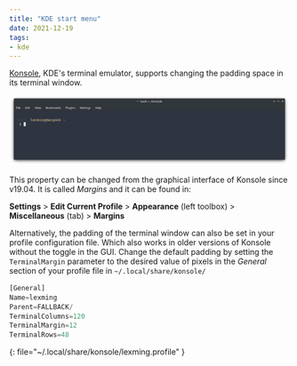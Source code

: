 ```yaml
---
title: "KDE start menu"
date: 2021-12-19
tags:
- kde
---
```


[Konsole](https://userbase.kde.org/Konsole), KDE's terminal emulator, supports
changing the padding space in its terminal window.

![Konsole with extra padding](/assets/2021-12-19-konsole-padding.png)

This property can be changed from the graphical interface of Konsole since
v19.04. It is called _Margins_ and it can be found in: 

**Settings** > **Edit Current Profile** > **Appearance** (left toolbox) > 
**Miscellaneous** (tab) > **Margins**

Alternatively, the padding of the terminal window can also be set in your
profile configuration file. Which also works in older versions of Konsole
without the toggle in the GUI. Change the default padding by setting the
`TerminalMargin` parameter to the desired value of pixels in the *General*
section of your profile file in `~/.local/share/konsole/`

```python
[General]
Name=lexming
Parent=FALLBACK/
TerminalColumns=120
TerminalMargin=12
TerminalRows=48
```
{: file="~/.local/share/konsole/lexming.profile" }

